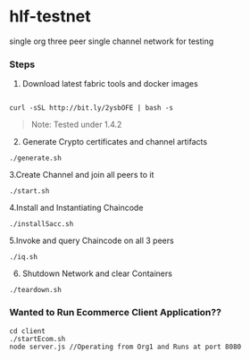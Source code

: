 # hlf-testnet
single org three peer single channel network for testing

### Steps

1. Download latest fabric tools and docker images

```

curl -sSL http://bit.ly/2ysbOFE | bash -s

```

>Note: Tested under 1.4.2

2. Generate Crypto certificates and channel artifacts

```
./generate.sh
```

3.Create Channel and join all peers to it

```
./start.sh
```

4.Install and Instantiating Chaincode

```
./installSacc.sh
```

5.Invoke and query Chaincode on all 3 peers

```
./iq.sh
```

6. Shutdown Network and clear Containers

```
./teardown.sh
```
### Wanted to Run Ecommerce Client Application??

```
cd client
./startEcom.sh
node server.js //Operating from Org1 and Runs at port 8080
```
